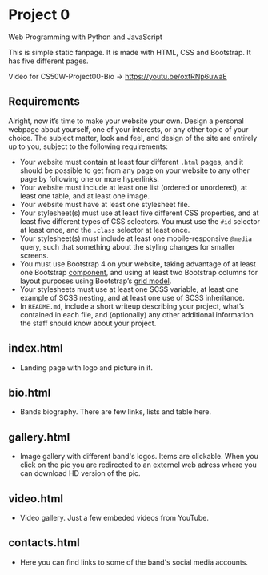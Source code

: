# Project 0

Web Programming with Python and JavaScript

This is simple static fanpage. It is made with HTML, CSS and Bootstrap. It has five different pages.

Video for CS50W-Project00-Bio -> https://youtu.be/oxtRNp6uwaE

## Requirements

Alright, now it’s time to make your website your own. Design a personal webpage about yourself, one of your interests, or any other topic of your choice. The subject matter, look and feel, and design of the site are entirely up to you, subject to the following requirements:

-   Your website must contain at least four different  `.html`  pages, and it should be possible to get from any page on your website to any other page by following one or more hyperlinks.
-   Your website must include at least one list (ordered or unordered), at least one table, and at least one image.
-   Your website must have at least one stylesheet file.
-   Your stylesheet(s) must use at least five different CSS properties, and at least five different types of CSS selectors. You must use the  `#id`  selector at least once, and the  `.class`  selector at least once.
-   Your stylesheet(s) must include at least one mobile-responsive  `@media`  query, such that something about the styling changes for smaller screens.
-   You must use Bootstrap 4 on your website, taking advantage of at least one Bootstrap  [component](https://getbootstrap.com/docs/4.3/components/), and using at least two Bootstrap columns for layout purposes using Bootstrap’s  [grid model](https://getbootstrap.com/docs/4.3/layout/grid/).
-   Your stylesheets must use at least one SCSS variable, at least one example of SCSS nesting, and at least one use of SCSS inheritance.
-   In  `README.md`, include a short writeup describing your project, what’s contained in each file, and (optionally) any other additional information the staff should know about your project.

## index.html
- Landing page with logo and picture in it.

## bio.html
- Bands biography. There are few links, lists and table here.

## gallery.html
- Image gallery with different band's logos. Items are clickable. When you click on the pic you are redirected to an externel web adress where you can download HD version of the pic.

## video.html
- Video gallery. Just a few embeded videos from YouTube.

## contacts.html
- Here you can find links to some of the band's social media accounts.
